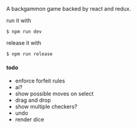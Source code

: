 A backgammon game backed by react and redux.

run it with
```
$ npm run dev
```

release it with
```
$ npm run release
```

#### todo
- enforce forfeit rules
- ai?
- show possible moves on select
- drag and drop
- show multiple checkers?
- undo
- render dice
